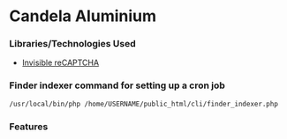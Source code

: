 # Candela Aluminium #

### Libraries/Technologies Used ###

* [Invisible reCAPTCHA](https://www.google.com/recaptcha)

### Finder indexer command for setting up a cron job
```bash
/usr/local/bin/php /home/USERNAME/public_html/cli/finder_indexer.php
```

### Features ###